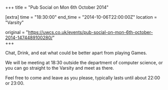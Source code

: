 +++
title = "Pub Social on Mon 6th October 2014"

[extra]
time = "18:30:00"
end_time = "2014-10-06T22:00:00Z"
location = "Varsity"

original = "https://uwcs.co.uk/events/pub-social-on-mon-6th-october-2014-1474489100280/"    
+++

Chat, Drink, and eat what could be better apart from playing Games.

We will be meeting at 18:30 outside the department of computer science, or you can go straight to the Varsity and meet as there.

Feel free to come and leave as you please, typically lasts until about 22:00 or 23:00.

